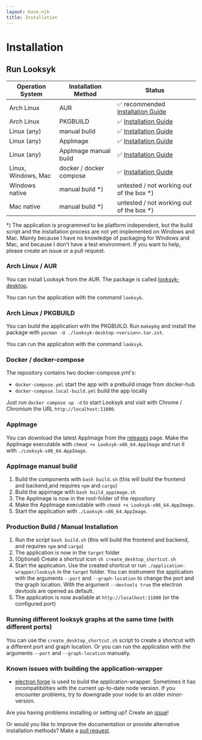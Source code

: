```yaml
---
layout: base.njk
title: Installation
---
```


# Installation

## Run Looksyk

| Operation System    | Installation Method     | Status                                                         |
|---------------------|-------------------------|----------------------------------------------------------------|
| Arch Linux          | AUR                     | ✅ recommended [Installation Guide](#arch-linux--aur)           |
| Arch Linux          | PKGBUILD                | ✅ [Installation Guide](#arch-linux--pkgbuild)                  |
| Linux (any)         | manual build            | ✅ [Installation Guide](#production-build--manual-installation) |
| Linux (any)         | AppImage                | ✅ [Installation Guide](#appimage)                              |
| Linux (any)         | AppImage manual build   | ✅ [Installation Guide](#appimage-manual-build)                 |
| Linux, Windows, Mac | docker / docker compose | ✅ [Installation Guide](#docker--docker-compose)                |
| Windows native      | manual build  *)        | untested / not working out of the box   *)                     |
| Mac native          | manual build  *)        | untested / not working out of the box   *)                     |

*) The application is programmed to be platform independent, but the build script and the installation process are not
yet implemented on Windows and Mac. Mainly because I have no knowledge of packaging for Windows and Mac, and because I
don't have a test environment. If you want to help, please create an issue or a pull request.

### Arch Linux / AUR

You can install Looksyk from the AUR. The package is
called [looksyk-desktop](https://aur.archlinux.org/packages/looksyk-desktop).

You can run the application with the command `looksyk`.

### Arch Linux / PKGBUILD

You can build the application with the PKGBUILD. Run `makepkg` and install the package with
`pacman -U ./looksyk-desktop-<version>.tar.zst`.

You can run the application with the command `looksyk`.

### Docker / docker-compose

The repository contains two docker-compose.yml's:

* `docker-compose.yml` start the app with a prebuild image from docker-hub
* `docker-compose.local-build.yml` build the app locally

Just run `docker compose up -d` to start Looksyk and visit with Chrome / Chromium the URL `http://localhost:11000`.

### AppImage

You can download the latest AppImage from the [releases](https://github.com/SebastianRzk/Looksyk/releases) page. Make
the AppImage executable with `chmod +x Looksyk-x86_64.AppImage` and run it with
`./Looksyk-x86_64.AppImage`.

### AppImage manual build

1. Build the components with `bash build.sh` (this will build the frontend and backend,and requires `npm` and `cargo`)
2. Build the appimage with `bash build_appimage.sh`
3. The AppImage is now in the root-folder of the repository
4. Make the AppImage executable with `chmod +x Looksyk-x86_64.AppImage`.
5. Start the application with `./Looksyk-x86_64.AppImage`.

### Production Build / Manual Installation

1. Run the script `bash build.sh` (this will build the frontend and backend, and requires `npm` and `cargo`)
2. The application is now in the `target` folder
3. (Optional) Create a shortcut icon `sh create_desktop_shortcut.sh`
4. Start the application. Use the created shortcut or run `./application-wrapper/looksyk` in the `target` folder. You
   can instrument the application with the arguments `--port` and `--graph-location` to change the port and the graph
   location. With the argument `--devtools true` the electron devtools are opened as default.
5. The application is now available at `http://localhost:11000` (or the configured port)

### Running different looksyk graphs at the same time (with different ports)

You can use the `create_desktop_shortcut.sh` script to create a shortcut with a different port and graph location. Or
you can run the application with the arguments `--port` and `--graph-location` manually.

### Known issues with building the application-wrapper

- [electron forge](https://www.electronforge.io/) is used to build the application-wrapper. Sometimes it has
  incompatibilities with the current up-to-date node version. If you encounter problems, try to downgrade your node to
  an older minor-version.

Are you having problems installing or setting up? Create an [issue](https://github.com/SebastianRzk/Looksyk/issues)!

Or would you like to improve the documentation or provide alternative installation methods? Make
a [pull request]({{config.pathPrefix}}/development_and_contribution).
